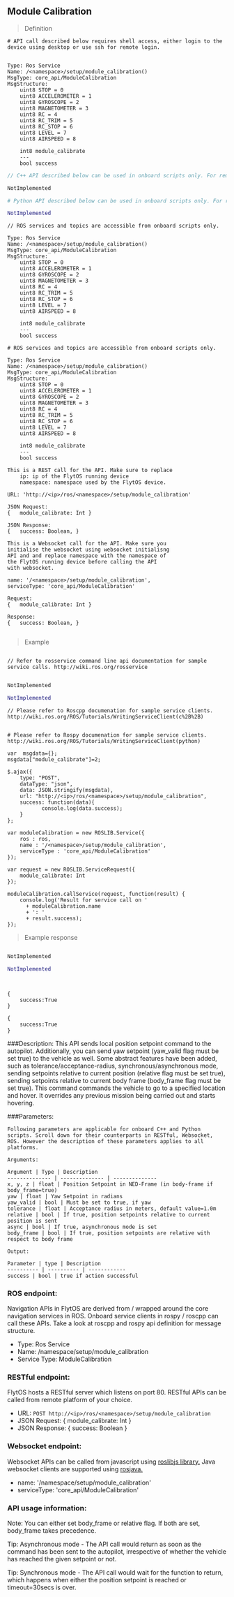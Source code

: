 ## Module Calibration


> Definition

```shell
# API call described below requires shell access, either login to the device using desktop or use ssh for remote login.


Type: Ros Service
Name: /<namespace>/setup/module_calibration()
MsgType: core_api/ModuleCalibration
MsgStructure:
    uint8 STOP = 0
    uint8 ACCELEROMETER = 1
    uint8 GYROSCOPE = 2
    uint8 MAGNETOMETER = 3
    uint8 RC = 4
    uint8 RC_TRIM = 5
    uint8 RC_STOP = 6
    uint8 LEVEL = 7
    uint8 AIRSPEED = 8
    
    int8 module_calibrate
    ---
    bool success
```

```cpp
// C++ API described below can be used in onboard scripts only. For remote scripts you can use http client libraries to call FlytOS REST endpoints from C++.

NotImplemented
```

```python
# Python API described below can be used in onboard scripts only. For remote scripts you can use http client libraries to call FlytOS REST endpoints from Python.

NotImplemented
```

```cpp--ros
// ROS services and topics are accessible from onboard scripts only.

Type: Ros Service
Name: /<namespace>/setup/module_calibration()
MsgType: core_api/ModuleCalibration
MsgStructure:
    uint8 STOP = 0
    uint8 ACCELEROMETER = 1
    uint8 GYROSCOPE = 2
    uint8 MAGNETOMETER = 3
    uint8 RC = 4
    uint8 RC_TRIM = 5
    uint8 RC_STOP = 6
    uint8 LEVEL = 7
    uint8 AIRSPEED = 8
    
    int8 module_calibrate
    ---
    bool success

```

```python--ros
# ROS services and topics are accessible from onboard scripts only.

Type: Ros Service
Name: /<namespace>/setup/module_calibration()
MsgType: core_api/ModuleCalibration
MsgStructure:
    uint8 STOP = 0
    uint8 ACCELEROMETER = 1
    uint8 GYROSCOPE = 2
    uint8 MAGNETOMETER = 3
    uint8 RC = 4
    uint8 RC_TRIM = 5
    uint8 RC_STOP = 6
    uint8 LEVEL = 7
    uint8 AIRSPEED = 8
    
    int8 module_calibrate
    ---
    bool success

```

```javascript--REST
This is a REST call for the API. Make sure to replace 
    ip: ip of the FlytOS running device
    namespace: namespace used by the FlytOS device.

URL: 'http://<ip>/ros/<namespace>/setup/module_calibration'

JSON Request:
{   module_calibrate: Int }

JSON Response:
{   success: Boolean, }

```

```javascript--Websocket
This is a Websocket call for the API. Make sure you 
initialise the websocket using websocket initialisng 
API and and replace namespace with the namespace of 
the FlytOS running device before calling the API 
with websocket.

name: '/<namespace>/setup/module_calibration',
serviceType: 'core_api/ModuleCalibration'

Request:
{   module_calibrate: Int }

Response:
{   success: Boolean, }


```


> Example

```shell

// Refer to rosservice command line api documentation for sample service calls. http://wiki.ros.org/rosservice
    
```

```cpp
NotImplemented
```

```python
NotImplemented
```

```cpp--ros
// Please refer to Roscpp documenation for sample service clients. http://wiki.ros.org/ROS/Tutorials/WritingServiceClient(c%2B%2B)

```

```python--ros

# Please refer to Rospy documenation for sample service clients. http://wiki.ros.org/ROS/Tutorials/WritingServiceClient(python)
```

```javascript--REST
var  msgdata={};
msgdata["module_calibrate"]=2;

$.ajax({
    type: "POST",
    dataType: "json",
    data: JSON.stringify(msgdata),
    url: "http://<ip>/ros/<namespace>/setup/module_calibration",  
    success: function(data){
           console.log(data.success);
    }
};

```

```javascript--Websocket
var moduleCalibration = new ROSLIB.Service({
    ros : ros,
    name : '/<namespace>/setup/module_calibration',
    serviceType : 'core_api/ModuleCalibration'
});

var request = new ROSLIB.ServiceRequest({
    module_calibrate: Int
});

moduleCalibration.callService(request, function(result) {
    console.log('Result for service call on '
      + moduleCalibration.name
      + ': '
      + result.success);
});
```


> Example response

```shell

```

```cpp
NotImplemented
```

```python
NotImplemented
```

```cpp--ros

```

```python--ros

```

```javascript--REST
{
    success:True
}

```

```javascript--Websocket
{
    success:True
}

```





###Description:
This API sends local position setpoint command to the autopilot. Additionally, you can send yaw setpoint (yaw_valid flag must be set true) to the vehicle as well. Some abstract features have been added, such as tolerance/acceptance-radius, synchronous/asynchronous mode, sending setpoints relative to current position (relative flag must be set true), sending setpoints relative to current body frame (body_frame flag must be set true).
This command commands the vehicle to go to a specified location and hover. It overrides any previous mission being carried out and starts hovering.

###Parameters:
    
    Following parameters are applicable for onboard C++ and Python scripts. Scroll down for their counterparts in RESTful, Websocket, ROS. However the description of these parameters applies to all platforms. 
    
    Arguments:
    
    Argument | Type | Description
    -------------- | -------------- | --------------
    x, y, z | float | Position Setpoint in NED-Frame (in body-frame if body_frame=true)
    yaw | float | Yaw Setpoint in radians
    yaw_valid | bool | Must be set to true, if yaw 
    tolerance | float | Acceptance radius in meters, default value=1.0m 
    relative | bool | If true, position setpoints relative to current position is sent
    async | bool | If true, asynchronous mode is set
    body_frame | bool | If true, position setpoints are relative with respect to body frame
    
    Output:
    
    Parameter | type | Description
    ---------- | ---------- | ------------
    success | bool | true if action successful

### ROS endpoint:
Navigation APIs in FlytOS are derived from / wrapped around the core navigation services in ROS. Onboard service clients in rospy / roscpp can call these APIs. Take a look at roscpp and rospy api definition for message structure. 

* Type: Ros Service</br> 
* Name: /namespace/setup/module_calibration</br>
* Service Type: ModuleCalibration

### RESTful endpoint:
FlytOS hosts a RESTful server which listens on port 80. RESTful APIs can be called from remote platform of your choice.

* URL: ````POST http://<ip>/ros/<namespace>/setup/module_calibration````
* JSON Request:
{
    module_calibrate: Int
}
* JSON Response:
{
    success: Boolean
}


### Websocket endpoint:
Websocket APIs can be called from javascript using  [roslibjs library.](https://github.com/RobotWebTools/roslibjs) 
Java websocket clients are supported using [rosjava.](http://wiki.ros.org/rosjava)

* name: '/namespace/setup/module_calibration'</br>
* serviceType: 'core_api/ModuleCalibration'


### API usage information:
Note: You can either set body_frame or relative flag. If both are set, body_frame takes precedence.

Tip: Asynchronous mode - The API call would return as soon as the command has been sent to the autopilot, irrespective of whether the vehicle has reached the given setpoint or not.

Tip: Synchronous mode - The API call would wait for the function to return, which happens when either the position setpoint is reached or timeout=30secs is over.

